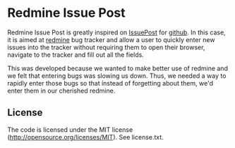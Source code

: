 Redmine Issue Post
=========

Redmine Issue Post is greatly inspired on [IssuePost][1] for [github][2]. In this case, it is aimed at [redmine][3] bug tracker and allow a user to quickly enter new issues into the tracker without requiring them to open their browser, navigate to the tracker and fill out all the fields.

This was developed because we wanted to make better use of redmine and we felt that entering bugs was slowing us down. Thus, we needed a way to rapidly enter those bugs so that instead of forgetting about them, we'd enter them in our cherished redmine.

License
-------

The code is licensed under the MIT license (http://opensource.org/licenses/MIT). See license.txt.


  [1]: http://issuepostapp.com/
  [2]: http://www.github.com
  [3]: http://www.redmine.org